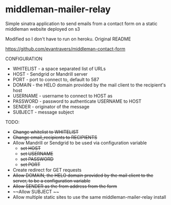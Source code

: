 middleman-mailer-relay
======================

Simple sinatra application to send emails from a contact form 
on a static middleman website deployed on s3

Modified so I don't have to run on heroku. Original README

https://github.com/evantravers/middleman-contact-form

CONFIGURATION

* WHITELIST - a space separated list of URLs
* HOST - Sendgrid or Mandrill server
* PORT - port to connect to, default to 587
* DOMAIN - the HELO domain provided by the mail client to the recipient's host
* USERNAME - username to connect to HOST as
* PASSWORD - password to authenticate USERNAME to HOST
* SENDER - originator of the message
* SUBJECT - message subject

TODO: 

- ~~Change whitelist to WHITELIST~~
- ~~Change email_recipients to RECIPIENTS~~
- Allow Mandrill or Sendgrid to be used via configuration variable
    - ~~set HOST~~
    - ~~set USERNAME~~
    - ~~set PASSWORD~~
    - ~~set PORT~~
- Create redirect for GET requests
- ~~Allow DOMAIN, the HELO domain provided by the mail client to the server, to be a configuration variable~~
- ~~Allow SENDER as the from address from the form~~
- ~~Allow SUBJECT ~~
- Allow multiple static sites to use the same middleman-mailer-relay install
